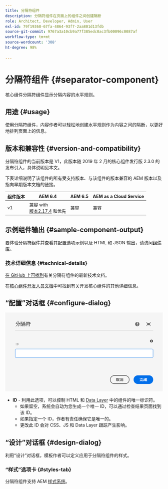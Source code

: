 ```yaml
---
title: 分隔符组件
description: 分隔符组件在页面上的组件之间创建隔断
role: Architect, Developer, Admin, User
exl-id: 79f19368-67fa-4864-93f7-2aa801d13fdb
source-git-commit: 9767a3a10cb9a77f385edc0ac3fb00096c0087af
workflow-type: tm+mt
source-wordcount: '308'
ht-degree: 98%

---
```


# 分隔符组件 {#separator-component}

核心组件分隔符组件显示分隔内容的水平规则。

## 用途 {#usage}

使用分隔符组件，内容作者可以轻松地创建水平规则作为内容之间的隔断，以更好地排列页面上的信息。

## 版本和兼容性 {#version-and-compatibility}

分隔符组件的当前版本是 V1，此版本随 2019 年 2 月的核心组件发行版 2.3.0 的发布引入，具体说明见本文。

下表详细说明了该组件的所有受支持版本、与该组件的版本兼容的 AEM 版本以及指向早期版本文档的链接。

| 组件版本 | AEM 6.4 | AEM 6.5 | AEM as a Cloud Service |
|---|---|---|---|
| v1 | 兼容 with<br>[版本2.17.4](/help/versions.md) 和优先 | 兼容 | 兼容 |

## 示例组件输出 {#sample-component-output}

要体验分隔符组件并查看其配置选项示例以及 HTML 和 JSON 输出，请访问[组件库](https://adobe.com/go/aem_cmp_library_separator_cn)。

### 技术详细信息 {#technical-details}

[在 GitHub 上可找到](https://adobe.com/go/aem_cmp_tech_separator_v1_cn)有关分隔符组件的最新技术文档。

在[核心组件开发人员文档](/help/developing/overview.md)中可找到有关开发核心组件的其他详细信息。

## “配置”对话框 {#configure-dialog}

![分隔符组件的“编辑”对话框](/help/assets/separator-edit.png)

* **ID** - 利用此选项，可以控制 HTML 和 [Data Layer](/help/developing/data-layer/overview.md) 中的组件的唯一标识符。
   * 如果留空，系统会自动为您生成一个唯一 ID，可以通过检查结果页面找到该 ID。
   * 如果指定一个 ID，作者有责任确保它是唯一的。
   * 更改此 ID 会对 CSS、JS 和 Data Layer 跟踪产生影响。

## “设计”对话框 {#design-dialog}

利用“设计”对话框，模板作者可以定义应用于分隔符组件的样式。

### “样式”选项卡 {#styles-tab}

分隔符组件支持 AEM [样式系统](/help/get-started/authoring.md#component-styling)。
